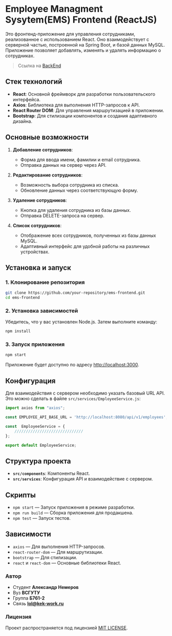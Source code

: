 # Employee Managment Sysytem(EMS) Frontend (ReactJS)

Это фронтенд-приложение для управления сотрудниками, реализованное с использованием React. Оно взаимодействует с серверной частью, построенной на Spring Boot, и базой данных MySQL. Приложение позволяет добавлять, изменять и удалять информацию о сотрудниках.
>Ссылка на [BackEnd](https://github.com/DANTECK-dev/ems-springboot-react-backend) 

## Стек технологий

- **React**: Основной фреймворк для разработки пользовательского интерфейса.
- **Axios**: Библиотека для выполнения HTTP-запросов к API.
- **React Router DOM**: Для управления маршрутизацией в приложении.
- **Bootstrap**: Для стилизации компонентов и создания адаптивного дизайна.

## Основные возможности

1. **Добавление сотрудников**:
   - Форма для ввода имени, фамилии и email сотрудника.
   - Отправка данных на сервер через API.

2. **Редактирование сотрудников**:
   - Возможность выбора сотрудника из списка.
   - Обновление данных через соответствующую форму.

3. **Удаление сотрудников**:
   - Кнопка для удаления сотрудника из базы данных.
   - Отправка DELETE-запроса на сервер.

4. **Список сотрудников**:
   - Отображение всех сотрудников, полученных из базы данных MySQL.
   - Адаптивный интерфейс для удобной работы на различных устройствах.

## Установка и запуск

### 1. Клонирование репозитория

```bash
git clone https://github.com/your-repository/ems-frontend.git
cd ems-frontend
```

### 2. Установка зависимостей

Убедитесь, что у вас установлен Node.js. Затем выполните команду:

```bash
npm install
```

### 3. Запуск приложения

```bash
npm start
```

Приложение будет доступно по адресу [http://localhost:3000](http://localhost:3000).

## Конфигурация

Для взаимодействия с сервером необходимо указать базовый URL API. Это можно сделать в файле `src/services/EmployeeService.js`:

```javascript
import axios from "axios";

const EMPLOYEE_API_BASE_URL = 'http://localhost:8080/api/v1/employees';

const  EmployeeService = {
    //////////////////////////////
};

export default EmployeeService;
```

## Структура проекта

- **`src/components`**: Компоненты React.
- **`src/services`**: Конфигурация API и взаимодействие с сервером.

## Скрипты

- `npm start` — Запуск приложения в режиме разработки.
- `npm run build` — Сборка приложения для продакшена.
- `npm test` — Запуск тестов.

## Зависимости

- `axios` — Для выполнения HTTP-запросов.
- `react-router-dom` — Для маршрутизации.
- `bootstrap` — Для стилизации.
- `react` и `react-dom` — Основные библиотеки React.

### Автор
- Cтудент **Александр Немеров**
- Вуз **ВСГУТУ**
- Группа **Б761-2**
- Связь **lol@kek-work.ru**

### Лицензия
Проект распространяется под лицензией [MIT LICENSE](LICENSE).
